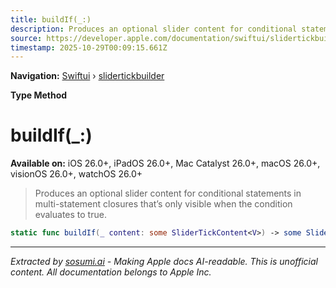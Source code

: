 ```yaml
---
title: buildIf(_:)
description: Produces an optional slider content for conditional statements in multi-statement closures that’s only visible when the condition evaluates to true.
source: https://developer.apple.com/documentation/swiftui/slidertickbuilder/buildif(_:)
timestamp: 2025-10-29T00:09:15.661Z
---
```


**Navigation:** [Swiftui](/documentation/swiftui) › [slidertickbuilder](/documentation/swiftui/slidertickbuilder)

**Type Method**

# buildIf(_:)

**Available on:** iOS 26.0+, iPadOS 26.0+, Mac Catalyst 26.0+, macOS 26.0+, visionOS 26.0+, watchOS 26.0+

> Produces an optional slider content for conditional statements in multi-statement closures that’s only visible when the condition evaluates to true.

```swift
static func buildIf(_ content: some SliderTickContent<V>) -> some SliderTickContent<V>
```

---

*Extracted by [sosumi.ai](https://sosumi.ai) - Making Apple docs AI-readable.*
*This is unofficial content. All documentation belongs to Apple Inc.*
